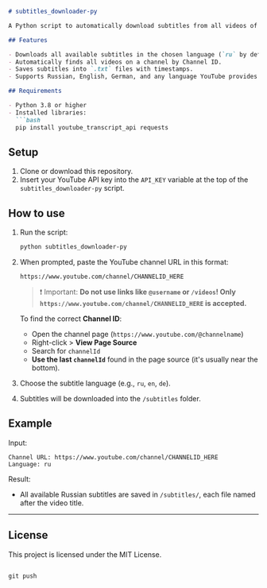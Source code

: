 ﻿```markdown
# subtitles_downloader-py

A Python script to automatically download subtitles from all videos of a YouTube channel using the YouTube Data API v3.

## Features

- Downloads all available subtitles in the chosen language (`ru` by default).
- Automatically finds all videos on a channel by Channel ID.
- Saves subtitles into `.txt` files with timestamps.
- Supports Russian, English, German, and any language YouTube provides subtitles for.

## Requirements

- Python 3.8 or higher
- Installed libraries:
  ```bash
  pip install youtube_transcript_api requests
  ```

## Setup

1. Clone or download this repository.
2. Insert your YouTube API key into the `API_KEY` variable at the top of the `subtitles_downloader-py` script.

## How to use

1. Run the script:

   ```bash
   python subtitles_downloader-py
   ```

2. When prompted, paste the YouTube channel URL in this format:

   ```
   https://www.youtube.com/channel/CHANNELID_HERE
   ```

   > ❗ Important: **Do not use links like `@username` or `/videos`! Only `https://www.youtube.com/channel/CHANNELID_HERE` is accepted.**

   To find the correct **Channel ID**:
   - Open the channel page (`https://www.youtube.com/@channelname`)
   - Right-click > **View Page Source**
   - Search for `channelId`
   - **Use the last `channelId`** found in the page source (it's usually near the bottom).

3. Choose the subtitle language (e.g., `ru`, `en`, `de`).

4. Subtitles will be downloaded into the `/subtitles` folder.

## Example

Input:
```
Channel URL: https://www.youtube.com/channel/CHANNELID_HERE
Language: ru
```

Result:
- All available Russian subtitles are saved in `/subtitles/`, each file named after the video title.

---

## License

This project is licensed under the MIT License.
```

git push
```
